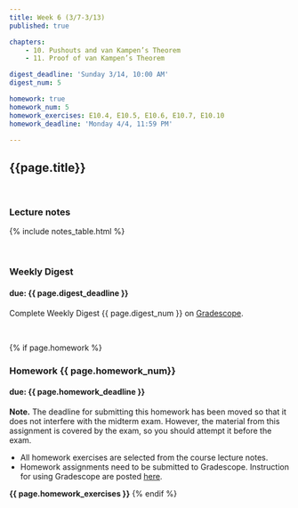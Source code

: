 ```yaml
---
title: Week 6 (3/7-3/13)
published: true

chapters:
    - 10. Pushouts and van Kampen’s Theorem
    - 11. Proof of van Kampen’s Theorem

digest_deadline: 'Sunday 3/14, 10:00 AM'
digest_num: 5

homework: true
homework_num: 5
homework_exercises: E10.4, E10.5, E10.6, E10.7, E10.10 
homework_deadline: 'Monday 4/4, 11:59 PM'

---
```


<style>
    ul {
        padding-left: 20px;
    }
</style>


## {{page.title}}



<br/>

### Lecture notes

{% include notes_table.html %}


<br/>

### Weekly Digest 
#### due: {{ page.digest_deadline }}


Complete Weekly Digest {{ page.digest_num }} on [Gradescope](https://www.gradescope.com).

<br/>


{% if page.homework %}
### Homework {{ page.homework_num}} 
#### due: {{ page.homework_deadline }}


**Note.** The deadline for submitting this homework has been moved 
so that it does not interfere with the midterm exam. However, the material 
from this assignment is covered by the exam, so you should attempt it 
before the exam. 

* All homework exercises are selected from the course lecture notes.
* Homework assignments need to be submitted to Gradescope. Instruction for
using Gradescope are posted [here](https://gradescope.ubmath.info).


<b>{{ page.homework_exercises }}</b>
{% endif %}